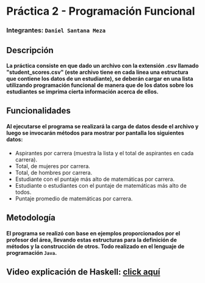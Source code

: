 # Práctica 2 - Programación Funcional
### Integrantes: `Daniel Santana Meza`

## Descripción
#### La práctica consiste en que dado un archivo con la extensión .csv llamado "student_scores.csv" (este archivo tiene en cada línea una estructura que contiene los datos de un estudiante), se deberán cargar en una lista utilizando programación funcional de manera que de los datos sobre los estudiantes se imprima cierta información acerca de ellos.

## Funcionalidades
#### Al ejecutarse el programa se realizará la carga de datos desde el archivo y luego se invocarán métodos para mostrar por pantalla los siguientes datos:
* Aspirantes por carrera (muestra la lista y el total de aspirantes en cada carrera).
* Total, de mujeres por carrera.
* Total, de hombres por carrera.
* Estudiante con el puntaje más alto de matemáticas por carrera.
* Estudiante o estudiantes con el puntaje de matemáticas más alto de todos.
* Puntaje promedio de matemáticas por carrera.

## Metodología
#### El programa se realizó con base en ejemplos proporcionados por el profesor del área, llevando estas estructuras para la definición de métodos y la construcción de otros. Todo realizado en el lenguaje de programación `Java`.

## Video explicación de Haskell: [click aquí](https://youtu.be/KccaUyWwDK8)
